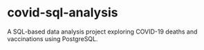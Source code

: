 # covid-sql-analysis
A SQL-based data analysis project exploring COVID-19 deaths and vaccinations using PostgreSQL.
